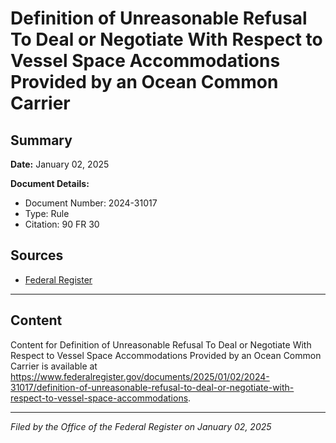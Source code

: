 # Definition of Unreasonable Refusal To Deal or Negotiate With Respect to Vessel Space Accommodations Provided by an Ocean Common Carrier

## Summary

**Date:** January 02, 2025

**Document Details:**
- Document Number: 2024-31017
- Type: Rule
- Citation: 90 FR 30

## Sources
- [Federal Register](https://www.federalregister.gov/documents/2025/01/02/2024-31017/definition-of-unreasonable-refusal-to-deal-or-negotiate-with-respect-to-vessel-space-accommodations)

---

## Content

Content for Definition of Unreasonable Refusal To Deal or Negotiate With Respect to Vessel Space Accommodations Provided by an Ocean Common Carrier is available at https://www.federalregister.gov/documents/2025/01/02/2024-31017/definition-of-unreasonable-refusal-to-deal-or-negotiate-with-respect-to-vessel-space-accommodations.

---

*Filed by the Office of the Federal Register on January 02, 2025*
